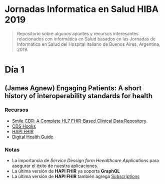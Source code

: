 # Jornadas Informatica en Salud HIBA 2019
> Repositorio sobre algunos apuntes y recursos interesantes relacionados con informática en Salud basados en las Jornadas de Informática en Salud del Hospital Italiano de Buenos Aires, Argentina, 2019.

# Día 1

## (James Agnew) Engaging Patients: A short history of interoperability standards for health

### Recursos

* [Smile CDR: A Complete HL7 FHIR-Based Clinical Data Repository](https://smilecdr.com/)
* [CDS Hooks](https://cds-hooks.org/)
* [HAPI FHIR](https://hapifhir.io/)
* [Digital Health Guide](https://digitalhealthguide.com.au/DHG/Welcome/)

### Notas

* La importancia de _Service Dessign form Heealthcare Applications_ para asegurar el éxito de nuestra aplicaciones.
* La última versión de **HAPI FHIR** ya soporta **GraphQL**
* La última versión de **HAPI FHIR** también agrega [Subscriptions](https://www.hl7.org/fhir/subscription.html)